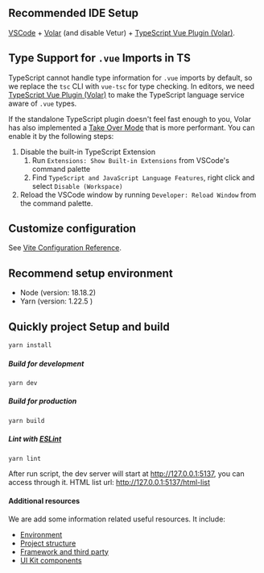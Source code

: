 
## Recommended IDE Setup

[VSCode](https://code.visualstudio.com/) + [Volar](https://marketplace.visualstudio.com/items?itemName=Vue.volar) (and disable Vetur) + [TypeScript Vue Plugin (Volar)](https://marketplace.visualstudio.com/items?itemName=Vue.vscode-typescript-vue-plugin).

## Type Support for `.vue` Imports in TS

TypeScript cannot handle type information for `.vue` imports by default, so we replace the `tsc` CLI with `vue-tsc` for type checking. In editors, we need [TypeScript Vue Plugin (Volar)](https://marketplace.visualstudio.com/items?itemName=Vue.vscode-typescript-vue-plugin) to make the TypeScript language service aware of `.vue` types.

If the standalone TypeScript plugin doesn't feel fast enough to you, Volar has also implemented a [Take Over Mode](https://github.com/johnsoncodehk/volar/discussions/471#discussioncomment-1361669) that is more performant. You can enable it by the following steps:

1. Disable the built-in TypeScript Extension
   1. Run `Extensions: Show Built-in Extensions` from VSCode's command palette
   2. Find `TypeScript and JavaScript Language Features`, right click and select `Disable (Workspace)`
2. Reload the VSCode window by running `Developer: Reload Window` from the command palette.

## Customize configuration

See [Vite Configuration Reference](https://vitejs.dev/config/).

## Recommend setup environment

- Node (version: 18.18.2)
- Yarn (version: 1.22.5 )

## Quickly project Setup and build

```sh
yarn install
```

##### Build for development

```sh
yarn dev
```

##### Build for production

```sh
yarn build
```

##### Lint with [ESLint](https://eslint.org/)

```sh
yarn lint
```

After run script, the dev server will start at http://127.0.0.1:5137, you can access through it.
HTML list url: http://127.0.0.1:5137/html-list

#### Additional resources

We are add some information related useful resources. It include:

- [Environment](./docs/environment.md)
- [Project structure](./docs/project-structure.md)
- [Framework and third party](./docs/third-party.md)
- [UI Kit components](./docs/ui-kit/README.md)
